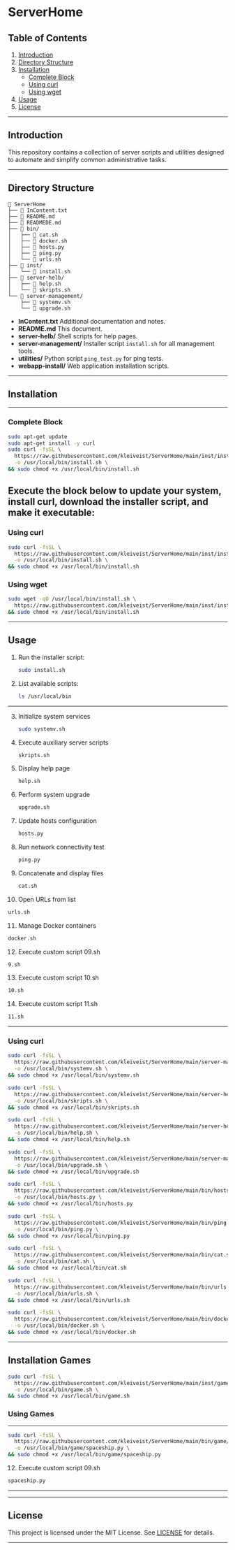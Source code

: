 # ServerHome

## Table of Contents

1. [Introduction](#introduction)
2. [Directory Structure](#directory-structure)
3. [Installation](#installation)
   - [Complete Block](#complete-block)
   - [Using curl](#using-curl)
   - [Using wget](#using-wget)
4. [Usage](#usage)
5. [License](#license)

---

## Introduction

This repository contains a collection of server scripts and utilities designed to automate and simplify common administrative tasks.

---

## Directory Structure

```text
📂 ServerHome
├── 📝 InContent.txt
├── 📝 README.md
├── 📝 READMEDE.md
├── 📂 bin/
│   ├── 📄 cat.sh
│   ├── 📄 docker.sh
│   ├── 🐍 hosts.py
│   ├── 🐍 ping.py
│   └── 📄 urls.sh
├── 📂 inst/
│   └── 📄 install.sh
├── 📂 server-helb/
│   ├── 📄 help.sh
│   └── 📄 skripts.sh
└── 📂 server-management/
    ├── 📄 systemv.sh
    └── 📄 upgrade.sh
```

- **InContent.txt**
  Additional documentation and notes.
- **README.md**
  This document.
- **server-helb/**
  Shell scripts for help pages.
- **server-management/**
  Installer script `install.sh` for all management tools.
- **utilities/**
  Python script `ping_test.py` for ping tests.
- **webapp-install/**
  Web application installation scripts.

---

## Installation
---
### Complete Block

```bash
sudo apt-get update
sudo apt-get install -y curl
sudo curl -fsSL \
  https://raw.githubusercontent.com/kleiveist/ServerHome/main/inst/install.sh \
  -o /usr/local/bin/install.sh \
&& sudo chmod +x /usr/local/bin/install.sh
```
Execute the block below to update your system, install curl, download the installer script, and make it executable:
---

### Using curl

```bash
sudo curl -fsSL \
  https://raw.githubusercontent.com/kleiveist/ServerHome/main/inst/install.sh \
  -o /usr/local/bin/install.sh \
&& sudo chmod +x /usr/local/bin/install.sh
```

### Using wget

```bash
sudo wget -qO /usr/local/bin/install.sh \
  https://raw.githubusercontent.com/kleiveist/ServerHome/main/inst/install.sh \
&& sudo chmod +x /usr/local/bin/install.sh
```

---

## Usage

1. Run the installer script:

   ```bash
   sudo install.sh
   ```

2. List available scripts:

   ```bash
   ls /usr/local/bin
   ```

---

3) Initialize system services
   ```bash
   sudo systemv.sh
   ```

4) Execute auxiliary server scripts
   ```bash
   skripts.sh
   ```

5) Display help page
   ```bash
   help.sh
   ```

6) Perform system upgrade
   ```bash
   upgrade.sh
   ```

7) Update hosts configuration
   ```bash
   hosts.py
   ```

8) Run network connectivity test
   ```bash
   ping.py
   ```

9) Concatenate and display files
   ```bash
   cat.sh
   ```

10) Open URLs from list
   ```bash
   urls.sh
   ```

11) Manage Docker containers
   ```bash
   docker.sh
   ```

12) Execute custom script 09.sh
   ```bash
   9.sh
   ```

13) Execute custom script 10.sh
   ```bash
   10.sh
   ```

14) Execute custom script 11.sh
   ```bash
   11.sh
   ```

---

### Using curl

```bash
sudo curl -fsSL \
  https://raw.githubusercontent.com/kleiveist/ServerHome/main/server-management/systemv.sh \
  -o /usr/local/bin/systemv.sh \
&& sudo chmod +x /usr/local/bin/systemv.sh
```

```bash
sudo curl -fsSL \
  https://raw.githubusercontent.com/kleiveist/ServerHome/main/server-helb/skripts.sh \
  -o /usr/local/bin/skripts.sh \
&& sudo chmod +x /usr/local/bin/skripts.sh
```

```bash
sudo curl -fsSL \
  https://raw.githubusercontent.com/kleiveist/ServerHome/main/server-helb/help.sh \
  -o /usr/local/bin/help.sh \
&& sudo chmod +x /usr/local/bin/help.sh
```

```bash
sudo curl -fsSL \
  https://raw.githubusercontent.com/kleiveist/ServerHome/main/server-management/upgrade.sh \
  -o /usr/local/bin/upgrade.sh \
&& sudo chmod +x /usr/local/bin/upgrade.sh
```
```bash
sudo curl -fsSL \
  https://raw.githubusercontent.com/kleiveist/ServerHome/main/bin/hosts.py \
  -o /usr/local/bin/hosts.py \
&& sudo chmod +x /usr/local/bin/hosts.py
```
```bash
sudo curl -fsSL \
  https://raw.githubusercontent.com/kleiveist/ServerHome/main/bin/ping.py \
  -o /usr/local/bin/ping.py \
&& sudo chmod +x /usr/local/bin/ping.py
```

```bash
sudo curl -fsSL \
  https://raw.githubusercontent.com/kleiveist/ServerHome/main/bin/cat.sh \
  -o /usr/local/bin/cat.sh \
&& sudo chmod +x /usr/local/bin/cat.sh
```

```bash
sudo curl -fsSL \
  https://raw.githubusercontent.com/kleiveist/ServerHome/main/bin/urls.sh \
  -o /usr/local/bin/urls.sh \
&& sudo chmod +x /usr/local/bin/urls.sh
```

```bash
sudo curl -fsSL \
  https://raw.githubusercontent.com/kleiveist/ServerHome/main/bin/docker.sh \
  -o /usr/local/bin/docker.sh \
&& sudo chmod +x /usr/local/bin/docker.sh
```

---


## Installation Games

```bash
sudo curl -fsSL \
  https://raw.githubusercontent.com/kleiveist/ServerHome/main/inst/game.sh \
  -o /usr/local/bin/game.sh \
&& sudo chmod +x /usr/local/bin/game.sh
```
### Using Games

---

```bash
sudo curl -fsSL \
  https://raw.githubusercontent.com/kleiveist/ServerHome/main/bin/game/spaceship.py \
  -o /usr/local/bin/game/spaceship.py \
&& sudo chmod +x /usr/local/bin/game/spaceship.py
```

12) Execute custom script 09.sh
   ```bash
   spaceship.py
   ```
---


---

## License

This project is licensed under the MIT License. See [LICENSE](LICENSE) for details.

---

